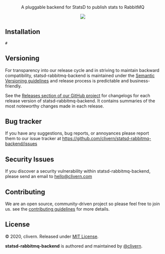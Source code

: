 <p align="center">
    <p align="center">A pluggable backend for StatsD to publish stats to RabbitMQ</p>
</p>

<p align="center">
    <img src="https://raw.githubusercontent.com/clivern/statsd-rabbitmq-backend/master/assets/img/graph.png" />
</p>


## Installation

```
#
```

## Versioning

For transparency into our release cycle and in striving to maintain backward compatibility, statsd-rabbitmq-backend is maintained under the [Semantic Versioning guidelines](https://semver.org/) and release process is predictable and business-friendly.

See the [Releases section of our GitHub project](https://github.com/clivern/statsd-rabbitmq-backend/releases) for changelogs for each release version of statsd-rabbitmq-backend. It contains summaries of the most noteworthy changes made in each release.


## Bug tracker

If you have any suggestions, bug reports, or annoyances please report them to our issue tracker at https://github.com/clivern/statsd-rabbitmq-backend/issues


## Security Issues

If you discover a security vulnerability within statsd-rabbitmq-backend, please send an email to [hello@clivern.com](mailto:hello@clivern.com)


## Contributing

We are an open source, community-driven project so please feel free to join us. see the [contributing guidelines](CONTRIBUTING.md) for more details.


## License

© 2020, clivern. Released under [MIT License](https://opensource.org/licenses/mit-license.php).

**statsd-rabbitmq-backend** is authored and maintained by [@clivern](http://github.com/clivern).
